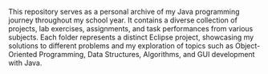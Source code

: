 This repository serves as a personal archive of my Java programming journey throughout my school year. It contains a diverse collection of projects, lab exercises, assignments, and task performances from various subjects. Each folder represents a distinct Eclipse project, showcasing my solutions to different problems and my exploration of topics such as Object-Oriented Programming, Data Structures, Algorithms, and GUI development with Java.
